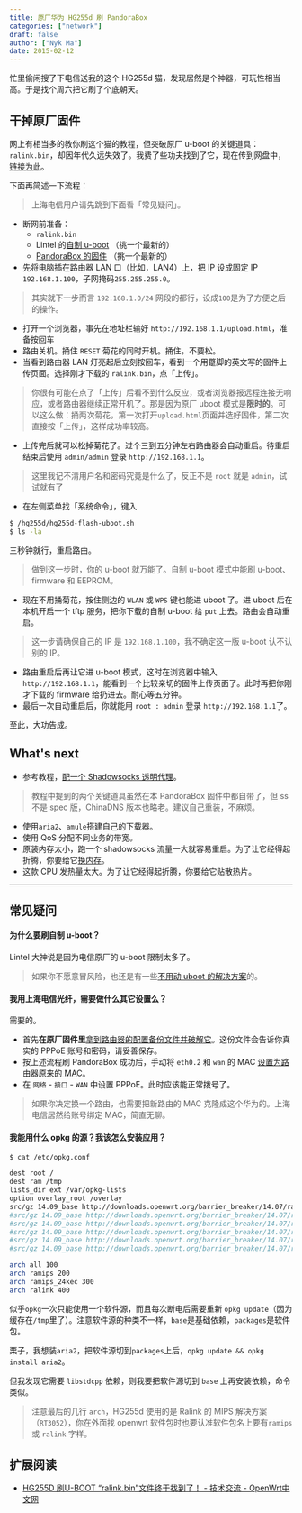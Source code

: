 ```yaml
---
title: 原厂华为 HG255d 刷 PandoraBox
categories: ["network"]
draft: false
author: ["Nyk Ma"]
date: 2015-02-12
---
```


忙里偷闲搜了下电信送我的这个 HG255d 猫，发现居然是个神器，可玩性相当高。于是找个周六把它刷了个底朝天。

## 干掉原厂固件

网上有相当多的教你刷这个猫的教程，但突破原厂 u-boot 的关键道具：`ralink.bin`，却因年代久远失效了。我费了些功夫找到了它，现在传到网盘中，[链接为此](http://pan.baidu.com/s/1kT5kfCb)。

下面再简述一下流程：

> 上海电信用户请先跳到下面看「常见疑问」。

- 断网前准备：
    - `ralink.bin`
    - Lintel 的[自制 u-boot](http://downloads.openwrt.org.cn/PandoraBox/HuaWei_HG255D/u-boot/) （挑一个最新的）
    - [PandoraBox 的固件](http://downloads.openwrt.org.cn/PandoraBox/HuaWei_HG255D/firmware/stable/) （挑一个最新的）
- 先将电脑插在路由器 LAN 口（比如，LAN4）上，把 IP 设成固定 IP `192.168.1.100`，子网掩码`255.255.255.0`。

> 其实就下一步而言 `192.168.1.0/24` 网段的都行，设成`100`是为了方便之后的操作。

- 打开一个浏览器，事先在地址栏输好 `http://192.168.1.1/upload.html`，准备按回车
- 路由关机。捅住 `RESET` 菊花的同时开机。捅住，不要松。
- 当看到路由器 LAN 灯亮起后立刻按回车，看到一个用蹩脚的英文写的固件上传页面。选择刚才下载的 `ralink.bin`，点「上传」。

> 你很有可能在点了「上传」后看不到什么反应，或者浏览器报远程连接无响应，或者路由器继续正常开机了。那是因为原厂 uboot 模式是**限时的**。可以这么做：捅两次菊花，第一次打开`upload.html`页面并选好固件，第二次直接按「上传」，这样成功率较高。

- 上传完后就可以松掉菊花了。过个三到五分钟左右路由器会自动重启。待重启结束后使用 `admin/admin` 登录 `http://192.168.1.1`。

> 这里我记不清用户名和密码究竟是什么了，反正不是 `root` 就是 `admin`，试试就有了

- 在左侧菜单找「系统命令」，键入

```bash
$ /hg255d/hg255d-flash-uboot.sh
$ ls -la
```

三秒钟就行，重启路由。

> 做到这一步时，你的 u-boot 就万能了。自制 u-boot 模式中能刷 u-boot、firmware 和 EEPROM。

- 现在不用捅菊花，按住侧边的 `WLAN` 或 `WPS` 键也能进 uboot 了。进 uboot 后在本机开启一个 tftp 服务，把你下载的自制 u-boot 给 `put` 上去。路由会自动重启。

> 这一步请确保自己的 IP 是 `192.168.1.100`，我不确定这一版 u-boot 认不认别的 IP。

- 路由重启后再让它进 u-boot 模式，这时在浏览器中输入 `http://192.168.1.1`，能看到一个比较亲切的固件上传页面了。此时再把你刚才下载的 firmware 给扔进去。耐心等五分钟。
- 最后一次自动重启后，你就能用 `root : admin` 登录 `http://192.168.1.1`了。

至此，大功告成。

## What's next

- 参考教程，[配一个 Shadowsocks 透明代理](http://cokebar.info/archives/664)。

> 教程中提到的两个关键道具虽然在本 PandoraBox 固件中都自带了，但 ss 不是 spec 版，ChinaDNS 版本也略老。建议自己重装，不麻烦。

- 使用`aria2`、`amule`搭建自己的下载器。
- 使用 QoS 分配不同业务的带宽。
- 原装内存太小，跑一个 shadowsocks 流量一大就容易重启。为了让它经得起折腾，你要给它[换内存](http://forum.eepw.com.cn/thread/236267/1)。
- 这款 CPU 发热量太大。为了让它经得起折腾，你要给它贴散热片。

-----

## 常见疑问

#### 为什么要刷自制 u-boot？

Lintel 大神说是因为电信原厂的 u-boot 限制太多了。

> 如果你不愿意冒风险，也还是有一些[不用动 uboot 的解决方案](http://blog.oobeta.com/archives/2012/07/08/2416.html)的。

#### 我用上海电信光纤，需要做什么其它设置么？

需要的。

- 首先**在原厂固件里**[拿到路由器的配置备份文件并破解它](http://heerake.com/blog/archives/203)。这份文件会告诉你真实的 PPPoE 账号和密码，请妥善保存。
- 按上述流程刷 PandoraBox 成功后，手动将 `eth0.2` 和 `wan` 的 MAC [设置为路由器原来的 MAC](http://www.right.com.cn/forum/thread-120920-1-1.html)。
- 在 `网络` - `接口` - `WAN` 中设置 PPPoE。此时应该能正常拨号了。

> 如果你决定换一个路由，也需要把新路由的 MAC 克隆成这个华为的。上海电信居然给账号绑定 MAC，简直无聊。

#### 我能用什么 opkg 的源？我该怎么安装应用？

```bash
$ cat /etc/opkg.conf

dest root /
dest ram /tmp
lists_dir ext /var/opkg-lists
option overlay_root /overlay
src/gz 14.09_base http://downloads.openwrt.org/barrier_breaker/14.07/ramips/rt305x/packages/base
#src/gz 14.09_base http://downloads.openwrt.org/barrier_breaker/14.07/ramips/rt305x/packages/luci
#src/gz 14.09_base http://downloads.openwrt.org/barrier_breaker/14.07/ramips/rt305x/packages/management
#src/gz 14.09_base http://downloads.openwrt.org/barrier_breaker/14.07/ramips/rt305x/packages/packages
#src/gz 14.09_base http://downloads.openwrt.org/barrier_breaker/14.07/ramips/rt305x/packages/routing
#src/gz 14.09_base http://downloads.openwrt.org/barrier_breaker/14.07/ramips/rt305x/packages/telephony

arch all 100
arch ramips 200
arch ramips_24kec 300
arch ralink 400
```

似乎`opkg`一次只能使用一个软件源，而且每次断电后需要重新 `opkg update`（因为缓存在`/tmp`里了）。注意软件源的种类不一样，`base`是基础依赖，`packages`是软件包。

栗子，我想装`aria2`，把软件源切到`packages`上后，`opkg update && opkg install aria2`。

但我发现它需要 `libstdcpp` 依赖，则我要把软件源切到 `base` 上再安装依赖，命令类似。

> 注意最后的几行 `arch`，HG255d 使用的是 Ralink 的 MIPS 解决方案（`RT3052`），你在外面找 openwrt 软件包时也要认准软件包名上要有`ramips`或 `ralink` 字样。

## 扩展阅读

- [HG255D 刷U-BOOT “ralink.bin”文件终于找到了！ - 技术交流 - OpenWrt中文网](http://www.openwrt.org.cn/bbs/thread-10534-1-1.html)
